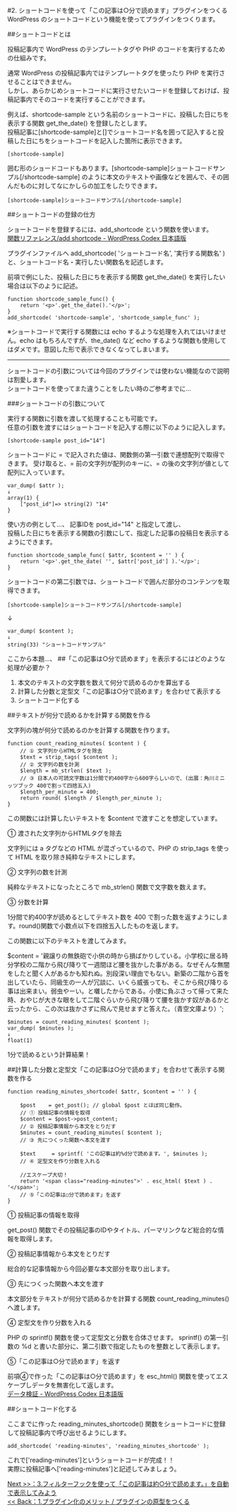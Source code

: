 #2. ショートコードを使って「この記事は○分で読めます」プラグインをつくる
WordPress のショートコードという機能を使ってプラグインをつくります。

##ショートコードとは

投稿記事内で WordPress のテンプレートタグや PHP のコードを実行するための仕組みです。

通常 WordPress の投稿記事内ではテンプレートタグを使ったり PHP を実行させることはできません。  
しかし、あらかじめショートコードに実行させたいコードを登録しておけば、投稿記事内でそのコードを実行することができます。

例えば、shortcode-sample という名前のショートコードに、投稿した日にちを表示する関数 get_the_date() を登録したとします。  
投稿記事に[shortcode-sample]と[]でショートコード名を囲って記入すると投稿した日にちをショートコードを記入した箇所に表示できます。

```
[shortcode-sample]
```

囲む形のショードコードもあります。[shortcode-sample]ショートコードサンプル[/shortcode-sample] のように本文のテキストや画像などを囲んで、その囲んだものに対してなにかしらの加工をしたりできます。

```
[shortcode-sample]ショートコードサンプル[/shortcode-sample]
```

##ショートコードの登録の仕方

ショートコードを登録するには、add_shortcode という関数を使います。  
[関数リファレンス/add shortcode - WordPress Codex 日本語版](http://wpdocs.osdn.jp/%E9%96%A2%E6%95%B0%E3%83%AA%E3%83%95%E3%82%A1%E3%83%AC%E3%83%B3%E3%82%B9/add_shortcode)  
  
プラグインファイルへ add_shortcode( 'ショートコード名', '実行する関数名' ) と、ショートコード名・実行したい関数名を記述します。  
  
前項で例にした、投稿した日にちを表示する関数 get_the_date() を実行したい場合は以下のように記述。

```
function shortcode_sample_func() {
	return '<p>'.get_the_date().'</p>';
}
add_shortcode( 'shortcode-sample', 'shortcode_sample_func' );
```
   
※ショートコードで実行する関数には echo するような処理を入れてはいけません。echo はもちろんですが、the_date() など echo するような関数も使用してはダメです。意図した形で表示できなくなってしまいます。

***

ショートコードの引数については今回のプラグインでは使わない機能なので説明は割愛します。  
ショートコードを使ってまた違うことをしたい時のご参考までに…

###ショートコードの引数について

実行する関数に引数を渡して処理することも可能です。  
任意の引数を渡すにはショートコードを記入する際に以下のように記入します。

```
[shortcode-sample post_id="14"]
```

ショートコードに = で記入された値は、関数側の第一引数で連想配列で取得できます。
受け取ると、= 前の文字列が配列のキーに、= の後の文字列が値として配列に入っています。  

```
var_dump( $attr );
↓
array(1) { 
 	["post_id"]=> string(2) "14" 
}
```

使い方の例として…、
記事IDを post_id="14" と指定して渡し、  
投稿した日にちを表示する関数の引数にして、指定した記事の投稿日を表示するようにできます。 

```
function shortcode_sample_func( $attr, $content = '' ) {
	return '<p>'.get_the_date( '', $attr['post_id'] ).'</p>';
}
```

ショートコードの第二引数では、ショートコードで囲んだ部分のコンテンツを取得できます。

```
[shortcode-sample]ショートコードサンプル[/shortcode-sample]
```
↓  

```
var_dump( $content );
↓
string(33) "ショートコードサンプル" 
```

ここから本題…、
##「この記事は○分で読めます」を表示するにはどのような処理が必要か？

1. 本文のテキストの文字数を数えて何分で読めるのかを算出する     
2. 計算した分数と定型文「この記事は○分で読めます」を合わせて表示する  
3. ショートコード化する

##テキストが何分で読めるかを計算する関数を作る

文字列の塊が何分で読めるのかを計算する関数を作ります。  

```
function count_reading_minutes( $content ) {
	// ① 文字列からHTMLタグを除去
	$text = strip_tags( $content );
	// ② 文字列の数を計測
	$length = mb_strlen( $text );
	// ③ 日本人の可読文字数は1分間で約400字から600字らしいので、(出展：角川ミニッツブック 400で割って四捨五入)
	$length_per_minute = 400; 
	return round( $length / $length_per_minute );
}
```

この関数には計算したいテキストを $content で渡すことを想定しています。

① 渡された文字列からHTMLタグを除去   
  
文字列には a タグなどの HTML が混ざっているので、PHP の strip_tags を使って HTML を取り除き純粋なテキストにします。
   
② 文字列の数を計測  
  
純粋なテキストになったところで mb_strlen() 関数で文字数を数えます。

③ 分数を計算  
  
1分間で約400字が読めるとしてテキスト数を 400 で割った数を返すようにします。round()関数で小数点以下を四捨五入したものを返します。

この関数に以下のテキストを渡してみます。

$content = '親譲りの無鉄砲で小供の時から損ばかりしている。小学校に居る時分学校の二階から飛び降りて一週間ほど腰を抜かした事がある。なぜそんな無闇をしたと聞く人があるかも知れぬ。別段深い理由でもない。新築の二階から首を出していたら、同級生の一人が冗談に、いくら威張っても、そこから飛び降りる事は出来まい。弱虫やーい。と囃したからである。小使に負ぶさって帰って来た時、おやじが大きな眼をして二階ぐらいから飛び降りて腰を抜かす奴があるかと云ったから、この次は抜かさずに飛んで見せますと答えた。（青空文庫より）';

```
$minutes = count_reading_minutes( $content );
var_dump( $minutes );
↓
float(1)
```
1分で読めるという計算結果！

##計算した分数と定型文「この記事は○分で読めます」を合わせて表示する関数を作る

```
function reading_minutes_shortcode( $attr, $content = '' ) {

	$post    = get_post(); // global $post とほぼ同じ動作。
	// ① 投稿記事の情報を取得
	$content = $post->post_content;
	// ② 投稿記事情報から本文をとりだす
	$minutes = count_reading_minutes( $content );
	// ③ 先につくった関数へ本文を渡す
	
	$text     = sprintf( 'この記事は約%d分で読めます。', $minutes );
	// ④ 定型文を作り分数を入れる

	//エスケープ大切！
	return '<span class="reading-minutes">' . esc_html( $text ) . '</span>';
	// ⑤「この記事は○分で読めます」を返す
}
```

① 投稿記事の情報を取得  
  
get_post() 関数でその投稿記事のIDやタイトル、パーマリンクなど総合的な情報を取得します。

② 投稿記事情報から本文をとりだす  
    
総合的な記事情報から今回必要な本文部分を取り出します。

③ 先につくった関数へ本文を渡す 
   
本文部分をテキストが何分で読めるかを計算する関数 count_reading_minutes() へ渡します。

④ 定型文を作り分数を入れる  
  
PHP の sprintf() 関数を使って定型文と分数を合体させます。
sprintf() の第一引数の %d と書いた部分に、第二引数で指定したものを整数として表示します。

⑤「この記事は○分で読めます」を返す 
  
前項④で作った「この記事は○分で読めます」を esc_html() 関数を使ってエスケープしデータを無害化して返します。  
[データ検証 - WordPress Codex 日本語版](http://wpdocs.osdn.jp/%E3%83%87%E3%83%BC%E3%82%BF%E6%A4%9C%E8%A8%BC)
   
   
##ショートコード化する

ここまでに作った reading_minutes_shortcode() 関数をショートコードに登録して投稿記事内で呼び出せるようにします。 

```
add_shortcode( 'reading-minutes', 'reading_minutes_shortcode' );
```

これで['reading-minutes']というショートコードが完成！！  
実際に投稿記事へ['reading-minutes']と記述してみましょう。  
  
[ Next >>：3.フィルターフックを使って「この記事は約○分で読めます。」を自動で表示してみよう](https://github.com/wckansai2016/plugin-hands-on/blob/master/plugin_hands_on_3.md)   
[<< Back：1.プラグイン化のメリット / プラグインの原型をつくる](https://github.com/wckansai2016/plugin-hands-on/blob/master/plugin_hands_on_1.md)   
  
  